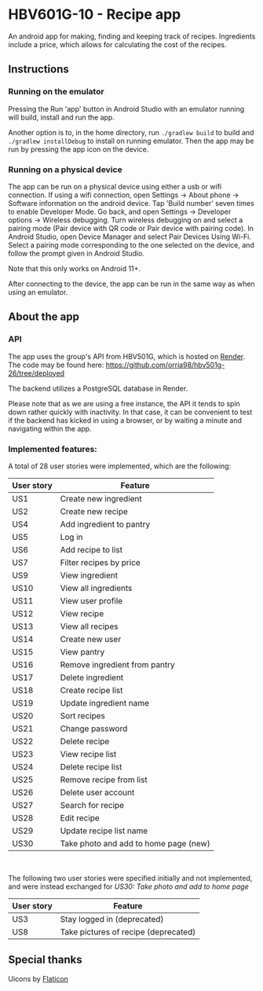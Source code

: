 # HBV601G-10 - Recipe app
An android app for making, finding and keeping track of recipes. Ingredients include a price, which allows for calculating the cost of the recipes.


## Instructions
### Running on the emulator
Pressing the Run 'app' button in Android Studio with an emulator running will build, install and run the app.

Another option is to, in the home directory, run `./gradlew build` to build and `./gradlew installDebug` to install on running emulator. Then the app may be run by pressing the app icon on the device.

### Running on a physical device
The app can be run on a physical device using either a usb or wifi connection. If using a wifi connection, open Settings -> About phone -> Software information on the android device. Tap 'Build number' seven times to enable Developer Mode. Go back, and open Settings -> Developer options -> Wireless debugging. Turn wireless debugging on and select a pairing mode (Pair device with QR code or Pair device with pairing code). In Android Studio, open Device Manager and select Pair Devices Using Wi-Fi. Select a pairing mode corresponding to the one selected on the device, and follow the prompt given in Android Studio.

Note that this only works on Android 11+. 

After connecting to the device, the app can be run in the same way as when using an emulator. 

## About the app
### API

The app uses the group's API from HBV501G, which is hosted on <a href="https://hbv501g-26.onrender.com">Render</a>. The code may be found here: https://github.com/orria98/hbv501g-26/tree/deployed

The backend utilizes a PostgreSQL database in Render.

Please note that as we are using a free instance, the API it tends to spin down rather quickly with inactivity. In that case, it can be convenient to test if the backend has kicked in using a browser, or by waiting a minute and navigating within the app.

### Implemented features:
A total of 28 user stories were implemented, which are the following:

| User story | Feature                  
| --------   | -------------            
| US1        | Create new ingredient
| US2        | Create new recipe
| US4        | Add ingredient to pantry
| US5        | Log in 
| US6        | Add recipe to list
| US7        | Filter recipes by price 
| US9        | View ingredient
| US10       | View all ingredients
| US11       | View user profile 
| US12       | View recipe
| US13       | View all recipes
| US14       | Create new user
| US15       | View pantry
| US16       | Remove ingredient from pantry
| US17       | Delete ingredient
| US18       | Create recipe list
| US19       | Update ingredient name
| US20       | Sort recipes
| US21       | Change password
| US22       | Delete recipe
| US23       | View recipe list
| US24       | Delete recipe list
| US25       | Remove recipe from list
| US26       | Delete user account
| US27       | Search for recipe
| US28       | Edit recipe 
| US29       | Update recipe list name
| US30       | Take photo and add to home page (new) 

<br/>

The following two user stories were specified initially and not implemented, and were instead exchanged for *US30: Take photo and add to home page* 

| User story | Feature
| --------   | ------------
| US3        | Stay logged in (deprecated)
| US8        | Take pictures of recipe (deprecated)


## Special thanks
Uicons by <a href="https://www.flaticon.com/uicons">Flaticon</a>
